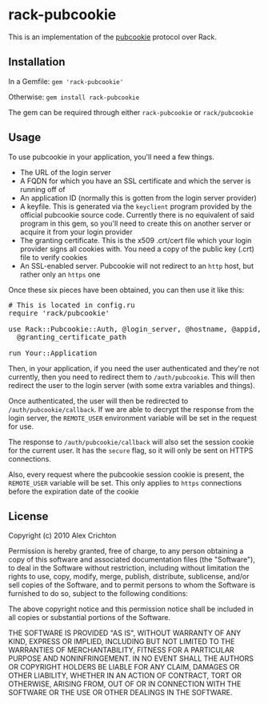 rack-pubcookie
==============

This is an implementation of the [pubcookie](http://pubcookie.org) protocol over Rack.

Installation
------------

In a Gemfile: `gem 'rack-pubcookie'`

Otherwise: `gem install rack-pubcookie`

The gem can be required through either `rack-pubcookie` or `rack/pubcookie`

Usage
-----

To use pubcookie in your application, you'll need a few things.

* The URL of the login server
* A FQDN for which you have an SSL certificate and which the server is running off of
* An application ID (normally this is gotten from the login server provider)
* A keyfile. This is generated via the `keyclient` program provided by the official pubcookie source code. Currently there is no equivalent of said program in this gem, so you'll need to create this on another server or acquire it from your login provider
* The granting certificate. This is the x509 .crt/cert file which your login provider signs all cookies with. You need a copy of the public key (.crt) file to verify cookies
* An SSL-enabled server. Pubcookie will not redirect to an `http` host, but rather only an `https` one

Once these six pieces have been obtained, you can then use it like this:

<pre>
# This is located in config.ru
require 'rack/pubcookie'

use Rack::Pubcookie::Auth, @login_server, @hostname, @appid, @keyfile_path,
  @granting_certificate_path

run Your::Application
</pre>

Then, in your application, if you need the user authenticated and they're not currently, then you need to redirect them to `/auth/pubcookie`. This will then redirect the user to the login server (with some extra variables and things).

Once authenticated, the user will then be redirected to `/auth/pubcookie/callback`. If we are able to decrypt the response from the login server, the `REMOTE_USER` environment variable will be set in the request for use.

The response to `/auth/pubcookie/callback` will also set the session cookie for the current user. It has the `secure` flag, so it will only be sent on HTTPS connections.

Also, every request where the pubcookie session cookie is present, the `REMOTE_USER` variable will be set. This only applies to `https` connections before the expiration date of the cookie

License
----
Copyright (c) 2010 Alex Crichton

Permission is hereby granted, free of charge, to any person obtaining a copy
of this software and associated documentation files (the "Software"), to deal
in the Software without restriction, including without limitation the rights
to use, copy, modify, merge, publish, distribute, sublicense, and/or sell
copies of the Software, and to permit persons to whom the Software is
furnished to do so, subject to the following conditions:

The above copyright notice and this permission notice shall be included in
all copies or substantial portions of the Software.

THE SOFTWARE IS PROVIDED "AS IS", WITHOUT WARRANTY OF ANY KIND, EXPRESS OR
IMPLIED, INCLUDING BUT NOT LIMITED TO THE WARRANTIES OF MERCHANTABILITY,
FITNESS FOR A PARTICULAR PURPOSE AND NONINFRINGEMENT. IN NO EVENT SHALL THE
AUTHORS OR COPYRIGHT HOLDERS BE LIABLE FOR ANY CLAIM, DAMAGES OR OTHER
LIABILITY, WHETHER IN AN ACTION OF CONTRACT, TORT OR OTHERWISE, ARISING FROM,
OUT OF OR IN CONNECTION WITH THE SOFTWARE OR THE USE OR OTHER DEALINGS IN
THE SOFTWARE.

